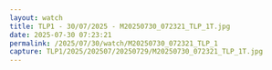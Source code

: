 ```yaml
---
layout: watch
title: TLP1 - 30/07/2025 - M20250730_072321_TLP_1T.jpg
date: 2025-07-30 07:23:21
permalink: /2025/07/30/watch/M20250730_072321_TLP_1
capture: TLP1/2025/202507/20250729/M20250730_072321_TLP_1T.jpg
---
```

